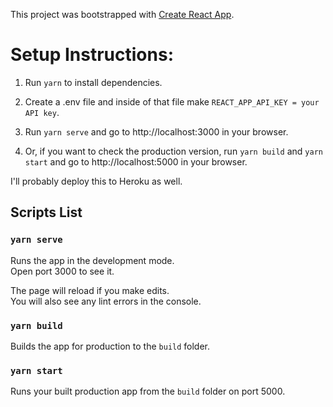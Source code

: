 This project was bootstrapped with [Create React App](https://github.com/facebook/create-react-app).

# Setup Instructions:

1. Run `yarn` to install dependencies.

2. Create a .env file and inside of that file make `REACT_APP_API_KEY = your API key`.

3. Run `yarn serve` and go to http://localhost:3000 in your browser.

4. Or, if you want to check the production version, run `yarn build` and `yarn start` and go to http://localhost:5000 in your browser.

I'll probably deploy this to Heroku as well.

## Scripts List

### `yarn serve`

Runs the app in the development mode.<br />
Open port 3000 to see it.

The page will reload if you make edits.<br />
You will also see any lint errors in the console.

### `yarn build`

Builds the app for production to the `build` folder.<br />

### `yarn start`

Runs your built production app from the `build` folder on port 5000.
